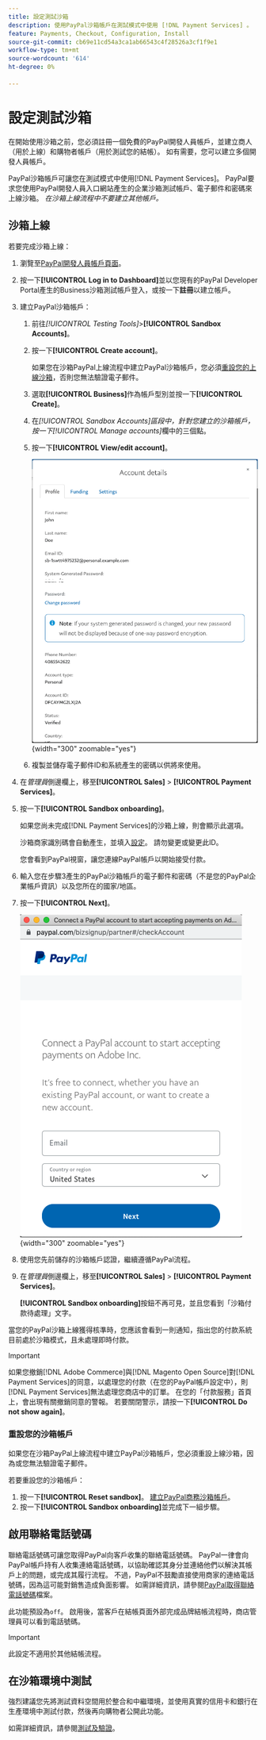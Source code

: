 ```yaml
---
title: 設定測試沙箱
description: 使用PayPal沙箱帳戶在測試模式中使用 [!DNL Payment Services] 。
feature: Payments, Checkout, Configuration, Install
source-git-commit: cb69e11cd54a3ca1ab66543c4f28526a3cf1f9e1
workflow-type: tm+mt
source-wordcount: '614'
ht-degree: 0%

---
```


# 設定測試沙箱

在開始使用沙箱之前，您必須註冊一個免費的PayPal開發人員帳戶，並建立商人（用於上線）和購物者帳戶（用於測試您的結帳）。 如有需要，您可以建立多個開發人員帳戶。

PayPal沙箱帳戶可讓您在測試模式中使用[!DNL Payment Services]。 PayPal要求您使用PayPal開發人員入口網站產生的企業沙箱測試帳戶、電子郵件和密碼來上線沙箱。 *在沙箱上線流程中不要建立其他帳戶。*

## 沙箱上線

若要完成沙箱上線：

1. 瀏覽至[PayPal開發人員帳戶頁面](https://developer.paypal.com/developer/accounts/)。
1. 按一下&#x200B;**[!UICONTROL Log in to Dashboard]**&#x200B;並以您現有的PayPal Developer Portal產生的Business沙箱測試帳戶登入，或按一下&#x200B;**註冊**&#x200B;以建立帳戶。
1. 建立PayPal沙箱帳戶：
   1. 前往&#x200B;_[!UICONTROL Testing Tools]_>**[!UICONTROL Sandbox Accounts]**。
   1. 按一下&#x200B;**[!UICONTROL Create account]**。

      如果您在沙箱PayPal上線流程中建立PayPal沙箱帳戶，您必須[重設您的上線沙箱](#reset-your-sandbox-account)，否則您無法驗證電子郵件。

   1. 選取&#x200B;**[!UICONTROL Business]**&#x200B;作為帳戶型別並按一下&#x200B;**[!UICONTROL Create]**。
   1. 在&#x200B;_[!UICONTROL Sandbox Accounts]_區段中，針對您建立的沙箱帳戶，按一下_[!UICONTROL Manage accounts]_&#x200B;欄中的三個點。
   1. 按一下&#x200B;**[!UICONTROL View/edit account]**。

      ![PayPal — 檢視/編輯沙箱帳戶](assets/onboarding-viewedit-sandbox.png){width="300" zoomable="yes"}

   1. 複製並儲存電子郵件ID和系統產生的密碼以供將來使用。

1. 在&#x200B;_管理員_&#x200B;側邊欄上，移至&#x200B;**[!UICONTROL Sales]** > **[!UICONTROL Payment Services]**。
1. 按一下&#x200B;**[!UICONTROL Sandbox onboarding]**。

   如果您尚未完成[!DNL Payment Services]的沙箱上線，則會顯示此選項。

   沙箱商家識別碼會自動產生，並填入[設定](settings.md)。 請勿變更或變更此ID。

   您會看到PayPal視窗，讓您連線PayPal帳戶以開始接受付款。

1. 輸入您在步驟3產生的PayPal沙箱帳戶的電子郵件和密碼（不是您的PayPal企業帳戶資訊）以及您所在的國家/地區。
1. 按一下&#x200B;**[!UICONTROL Next]**。

   ![PayPal — 連線PayPal帳戶以進行付款](assets/paypal-connectacct.png){width="300" zoomable="yes"}

1. 使用您先前儲存的沙箱帳戶認證，繼續遵循PayPal流程。
1. 在&#x200B;_管理員_&#x200B;側邊欄上，移至&#x200B;**[!UICONTROL Sales]** > **[!UICONTROL Payment Services]**。

   **[!UICONTROL Sandbox onboarding]**&#x200B;按鈕不再可見，並且您看到「沙箱付款待處理」文字。

當您的PayPal沙箱上線獲得核準時，您應該會看到一則通知，指出您的付款系統目前處於沙箱模式，且未處理即時付款。

>[!IMPORTANT]
>
>如果您撤銷[!DNL Adobe Commerce]與[!DNL Magento Open Source]對[!DNL Payment Services]的同意，以處理您的付款（在您的PayPal帳戶設定中），則[!DNL Payment Services]無法處理您商店中的訂單。 在您的「付款服務」首頁上，會出現有關撤銷同意的警報。 若要關閉警示，請按一下&#x200B;**[!UICONTROL Do not show again]**。

### 重設您的沙箱帳戶

如果您在沙箱PayPal上線流程中建立PayPal沙箱帳戶，您必須重設上線沙箱，因為或您無法驗證電子郵件。

若要重設您的沙箱帳戶：

1. 按一下&#x200B;**[!UICONTROL Reset sandbox]**。 [建立PayPal商務沙箱帳戶](https://developer.paypal.com/docs/api-basics/sandbox/accounts/#create-a-business-sandbox-account)。
1. 按一下&#x200B;**[!UICONTROL Sandbox onboarding]**&#x200B;並完成下一組步驟。

## 啟用聯絡電話號碼

聯絡電話號碼可讓您取得PayPal向客戶收集的聯絡電話號碼。 PayPal一律會向PayPal帳戶持有人收集連絡電話號碼，以協助確認其身分並連絡他們以解決其帳戶上的問題，或完成其履行流程。 不過，PayPal不鼓勵直接使用商家的連絡電話號碼，因為這可能對銷售造成負面影響。 如需詳細資訊，請參閱[PayPal取得聯絡電話號碼](https://www.sandbox.paypal.com/businessmanage/preferences/website)檔案。

此功能預設為`off`。 啟用後，當客戶在結帳頁面外部完成品牌結帳流程時，商店管理員可以看到電話號碼。

>[!IMPORTANT]
>
>此設定不適用於其他結帳流程。

## 在沙箱環境中測試

強烈建議您先將測試資料空間用於整合和中繼環境，並使用真實的信用卡和銀行在生產環境中測試付款，然後再向購物者公開此功能。

如需詳細資訊，請參閱[測試及驗證](test-validate.md)。
